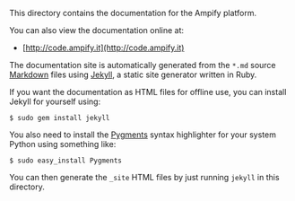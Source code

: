 This directory contains the documentation for the Ampify platform.

You can also view the documentation online at:

* [http://code.ampify.it](http://code.ampify.it)

The documentation site is automatically generated from the `*.md` source
[Markdown](http://daringfireball.net/projects/markdown/) files using
[Jekyll](http://github.com/mojombo/jekyll), a static site generator written in
Ruby.

If you want the documentation as HTML files for offline use, you can install
Jekyll for yourself using:

    $ sudo gem install jekyll

You also need to install the [Pygments](http://pygments.org/) syntax highlighter
for your system Python using something like:

    $ sudo easy_install Pygments

You can then generate the `_site` HTML files by just running `jekyll` in this
directory.
